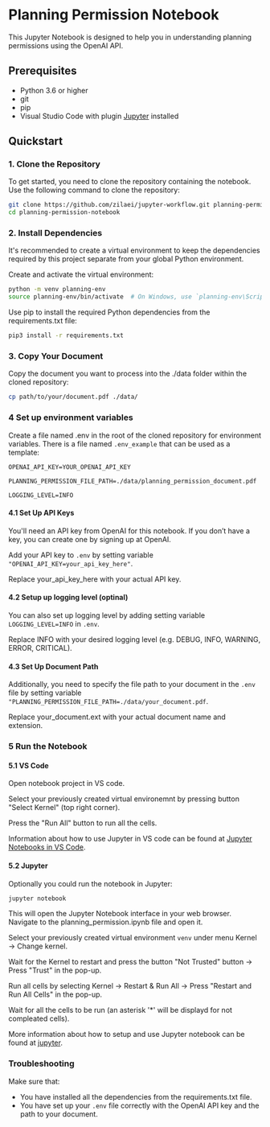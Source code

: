 # Planning Permission Notebook

This Jupyter Notebook is designed to help you in understanding planning permissions using the OpenAI API.

## Prerequisites

- Python 3.6 or higher
- git
- pip
- Visual Studio Code with plugin [Jupyter](https://marketplace.visualstudio.com/items?itemName=ms-toolsai.jupyter) installed

## Quickstart

### 1. Clone the Repository

To get started, you need to clone the repository containing the notebook. Use the following command to clone the repository:

```sh
git clone https://github.com/zilaei/jupyter-workflow.git planning-permission-notebook
cd planning-permission-notebook
```


### 2. Install Dependencies
It's recommended to create a virtual environment to keep the dependencies required by this project separate from your global Python environment.

Create and activate the virtual environment:
```sh
python -m venv planning-env
source planning-env/bin/activate  # On Windows, use `planning-env\Scripts\activate`
```

Use pip to install the required Python dependencies from the requirements.txt file:

```sh
pip3 install -r requirements.txt
```

### 3. Copy Your Document

Copy the document you want to process into the ./data folder within the cloned repository:

```sh
cp path/to/your/document.pdf ./data/
```

### 4 Set up environment variables
Create a file named .env in the root of the cloned repository for environment variables.
There is a file named `.env_example` that can be used as a template:

```text
OPENAI_API_KEY=YOUR_OPENAI_API_KEY

PLANNING_PERMISSION_FILE_PATH=./data/planning_permission_document.pdf

LOGGING_LEVEL=INFO
```

#### 4.1 Set Up API Keys

You'll need an API key from OpenAI for this notebook. If you don’t have a key, you can create one by signing up at OpenAI.

Add your API key to `.env` by setting variable `"OPENAI_API_KEY=your_api_key_here"`. 

Replace your_api_key_here with your actual API key.

#### 4.2 Setup up logging level (optinal)

You can also set up logging level by adding setting variable `LOGGING_LEVEL=INFO` in `.env`.

Replace INFO with your desired logging level (e.g. DEBUG, INFO, WARNING, ERROR, CRITICAL).

#### 4.3 Set Up Document Path
Additionally, you need to specify the file path to your document in the `.env` file by setting variable `"PLANNING_PERMISSION_FILE_PATH=./data/your_document.pdf`.

Replace your_document.ext with your actual document name and extension.

### 5 Run the Notebook

#### 5.1 VS Code
Open notebook project in VS code. 

Select your previously created virtual environemnt by pressing button "Select Kernel" (top right corner).

Press the "Run All" button to run all the cells.

Information about how to use Jupyter in VS code can be found at [Jupyter Notebooks in VS Code](https://code.visualstudio.com/docs/datascience/jupyter-notebooks).

#### 5.2 Jupyter
Optionally you could run the notebook in Jupyter:
```sh
jupyter notebook
```
This will open the Jupyter Notebook interface in your web browser. Navigate to the planning_permission.ipynb file and open it. 

Select your previously created virtual environment `venv` under menu Kernel -> Change kernel. 

Wait for the Kernel to restart and press the button "Not Trusted" button -> Press "Trust" in the pop-up.

Run all cells by selecting Kernel -> Restart & Run All -> Press "Restart and Run All Cells" in the pop-up.

Wait for all the cells to be run (an asterisk '*' will be displayd for not compleated cells).

More information about how to setup and use Jupyter notebook can be found at [jupyter](https://docs.jupyter.org/en/latest/).

### Troubleshooting

Make sure that:
- You have installed all the dependencies from the requirements.txt file.
- You have set up your `.env` file correctly with the OpenAI API key and the path to your document.
